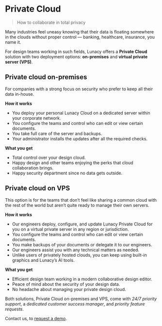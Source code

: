 # Private Cloud

> How to collaborate in total privacy


Many industries feel uneasy knowing that their data is floating somewhere in the clouds without proper control — banking, healthcare, insurance, you name it.

For design teams working in such fields, Lunacy offers a **Private Cloud** solution with two deployment options: **on-premises** and **virtual private server (VPS)**.

## Private cloud on-premises

For companies with a strong focus on security who prefer to keep all their data in-house. 

**How it works**

- You deploy your personal Lunacy Cloud on a dedicated server within your corporate network.
- You configure the teams and control who can edit or view certain documents.
- You take full care of the server and backups.
- Your administrator installs the updates after all the required checks.

**What you get**

- Total control over your design cloud.
- Happy design and other teams enjoying the perks that cloud collaboration brings.
- Happy security department since no data gets outside.


## Private cloud on VPS

This option is for the teams that don’t feel like sharing a common cloud with the rest of the world but aren’t quite ready to manage their own servers. 

**How it works**

- Our engineers deploy, configure, and update Lunacy Private Cloud for you on a virtual private server in any region or jurisdiction.
- You configure the teams and control who can edit or view certain documents.
- You make backups of your documents or delegate it to our engineers.
- Our engineers assist you with any technical matters as needed.
- Unlike users of privately hosted clouds, you can keep using built-in graphics and Lunacy’s AI tools.

**What you get**

- Efficient design team working in a modern collaborative design editor.
- Peace of mind about the security of your design data.
- No headache about managing your private design cloud.


Both solutions, Private Cloud on-premises and VPS, come with *24/7 priority support*, a *dedicated customer success manager*, and *priority feature requests*.

Contact us, to [request a demo](https://ic8.link/B9oI8).